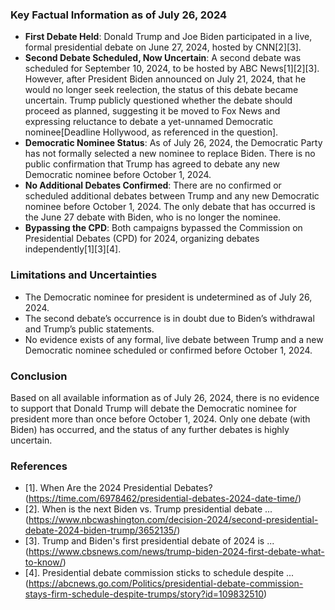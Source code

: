 ### Key Factual Information as of July 26, 2024

- **First Debate Held**: Donald Trump and Joe Biden participated in a live, formal presidential debate on June 27, 2024, hosted by CNN[2][3].
- **Second Debate Scheduled, Now Uncertain**: A second debate was scheduled for September 10, 2024, to be hosted by ABC News[1][2][3]. However, after President Biden announced on July 21, 2024, that he would no longer seek reelection, the status of this debate became uncertain. Trump publicly questioned whether the debate should proceed as planned, suggesting it be moved to Fox News and expressing reluctance to debate a yet-unnamed Democratic nominee[Deadline Hollywood, as referenced in the question].
- **Democratic Nominee Status**: As of July 26, 2024, the Democratic Party has not formally selected a new nominee to replace Biden. There is no public confirmation that Trump has agreed to debate any new Democratic nominee before October 1, 2024.
- **No Additional Debates Confirmed**: There are no confirmed or scheduled additional debates between Trump and any new Democratic nominee before October 1, 2024. The only debate that has occurred is the June 27 debate with Biden, who is no longer the nominee.
- **Bypassing the CPD**: Both campaigns bypassed the Commission on Presidential Debates (CPD) for 2024, organizing debates independently[1][3][4].

### Limitations and Uncertainties

- The Democratic nominee for president is undetermined as of July 26, 2024.
- The second debate’s occurrence is in doubt due to Biden’s withdrawal and Trump’s public statements.
- No evidence exists of any formal, live debate between Trump and a new Democratic nominee scheduled or confirmed before October 1, 2024.

### Conclusion

Based on all available information as of July 26, 2024, there is no evidence to support that Donald Trump will debate the Democratic nominee for president more than once before October 1, 2024. Only one debate (with Biden) has occurred, and the status of any further debates is highly uncertain.

### References

- [1]. When Are the 2024 Presidential Debates? (https://time.com/6978462/presidential-debates-2024-date-time/)
- [2]. When is the next Biden vs. Trump presidential debate ... (https://www.nbcwashington.com/decision-2024/second-presidential-debate-2024-biden-trump/3652135/)
- [3]. Trump and Biden's first presidential debate of 2024 is ... (https://www.cbsnews.com/news/trump-biden-2024-first-debate-what-to-know/)
- [4]. Presidential debate commission sticks to schedule despite ... (https://abcnews.go.com/Politics/presidential-debate-commission-stays-firm-schedule-despite-trumps/story?id=109832510)